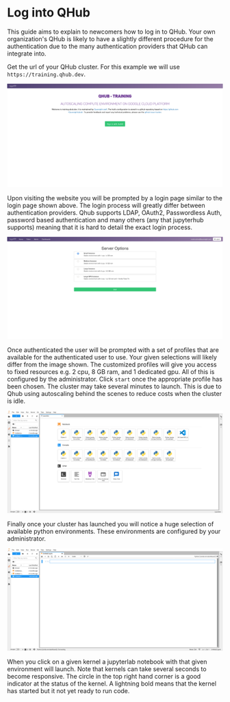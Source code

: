 # Log into QHub

This guide aims to explain to newcomers how to log in to QHub.  Your
own organization's QHub is likely to have a slightly different
procedure for the authentication due to the many authentication
providers that QHub can integrate into.

Get the url of your QHub cluster. For this example we will use
`https://training.qhub.dev`.

![Qhub login screen](../images/qhub_login_screen.png)

Upon visiting the website you will be prompted by a login page similar
to the login page shown above. The login process will greatly differ
between authentication providers. Qhub supports LDAP, OAuth2,
Passwordless Auth, password based authentication and many others (any
that jupyterhub supports) meaning that it is hard to detail the exact
login process.

![QHub select profile](../images/qhub_select_profile.png)

Once authenticated the user will be prompted with a set of profiles
that are available for the authenticated user to use. Your given
selections will likely differ from the image shown. The customized
profiles will give you access to fixed resources e.g. 2 cpu, 8 GB ram,
and 1 dedicated gpu. All of this is configured by the
administrator. Click `start` once the appropriate profile has been
chosen. The cluster may take several minutes to launch. This is due to
Qhub using autoscaling behind the scenes to reduce costs when the
cluster is idle.

![QHub kernel selection](../images/qhub_kernel_selection.png)

Finally once your cluster has launched you will notice a huge
selection of available python environments. These environments are
configured by your administrator.

![Qhub notebook](../images/qhub_notebook.png)

When you click on a given kernel a jupyterlab notebook with that given
environment will launch. Note that kernels can take several seconds to
become responsive. The circle in the top right hand corner is a good
indicator at the status of the kernel. A lightning bold means that the
kernel has started but it not yet ready to run code.
